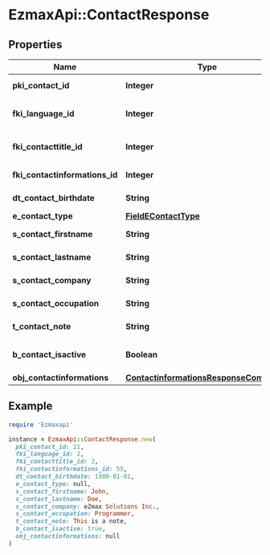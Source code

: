 # EzmaxApi::ContactResponse

## Properties

| Name | Type | Description | Notes |
| ---- | ---- | ----------- | ----- |
| **pki_contact_id** | **Integer** | The unique ID of the Contact |  |
| **fki_language_id** | **Integer** | The unique ID of the Language.  Valid values:  |Value|Description| |-|-| |1|French| |2|English| |  |
| **fki_contacttitle_id** | **Integer** | The unique ID of the Contacttitle.  Valid values:  |Value|Description| |-|-| |1|Ms.| |2|Mr.| |4|(Blank)| |5|Me (For Notaries)| |  |
| **fki_contactinformations_id** | **Integer** | The unique ID of the Contactinformations |  |
| **dt_contact_birthdate** | **String** | The Birth Date of the contact | [optional] |
| **e_contact_type** | [**FieldEContactType**](FieldEContactType.md) |  |  |
| **s_contact_firstname** | **String** | The First name of the contact |  |
| **s_contact_lastname** | **String** | The Last name of the contact |  |
| **s_contact_company** | **String** | The Company name of the contact | [optional] |
| **s_contact_occupation** | **String** | The occupation of the Contact | [optional] |
| **t_contact_note** | **String** | The note of the Contact | [optional] |
| **b_contact_isactive** | **Boolean** | Whether the contact is active or not |  |
| **obj_contactinformations** | [**ContactinformationsResponseCompound**](ContactinformationsResponseCompound.md) |  |  |

## Example

```ruby
require 'Ezmaxapi'

instance = EzmaxApi::ContactResponse.new(
  pki_contact_id: 21,
  fki_language_id: 2,
  fki_contacttitle_id: 2,
  fki_contactinformations_id: 55,
  dt_contact_birthdate: 1980-01-01,
  e_contact_type: null,
  s_contact_firstname: John,
  s_contact_lastname: Doe,
  s_contact_company: eZmax Solutions Inc.,
  s_contact_occupation: Programmer,
  t_contact_note: This is a note,
  b_contact_isactive: true,
  obj_contactinformations: null
)
```

